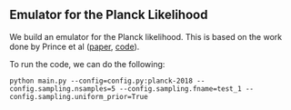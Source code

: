 ## Emulator for the Planck Likelihood

We build an emulator for the Planck likelihood. This is based on the work done by Prince et al ([paper](), [code](https://github.com/heatherprince/planck-lite-py)).


To run the code, we can do the following:

```
python main.py --config=config.py:planck-2018 --config.sampling.nsamples=5 --config.sampling.fname=test_1 --config.sampling.uniform_prior=True
```
